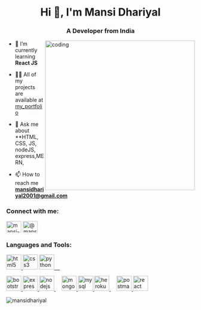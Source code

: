 <h1 align="center">Hi 👋, I'm Mansi Dhariyal</h1>
<h3 align="center">A Developer from India</h3>
<img align="right" alt="coding" width="400" src="https://user-images.githubusercontent.com/90508485/215757065-737afc98-9759-421e-aadf-6ca69a1a9bc2.png">

- 🌱 I’m currently learning **React JS**

- 👨‍💻 All of my projects are available at [my_portfolio](https://mansidhariyal.github.io/My_Portfolio/)

- 💬 Ask me about **HTML, CSS, JS, nodeJS, express,MERN, 

- 📫 How to reach me **mansidhariyal2001@gmail.com**

<h3 align="left">Connect with me:</h3>
<p align="left">
<a href="https://linkedin.com/in/mansi-dhariyal-852ba5193" target="blank"><img align="center" src="https://user-images.githubusercontent.com/90508485/215760000-1b0d8c43-120a-43cb-9650-3404648ee3c8.png" alt="mansi-dhariyal-852ba5193" height="30" width="40" /></a>
<a href="https://www.hackerrank.com/@mansidhariyal201" target="blank"><img align="center" src="https://user-images.githubusercontent.com/90508485/215760795-d4492302-740e-4f5f-8847-a3bd3665045d.png" alt="@mansidhariyal201" height="30" width="40" /></a>
</p>

<h3 align="left">Languages and Tools:</h3>
<a href="https://www.w3.org/html/" target="_blank" rel="noreferrer"> <img src="https://user-images.githubusercontent.com/90508485/215762108-33aabff5-fb9b-4837-b80d-e9b41b2392f2.png" alt="html5" width="40" height="40"/> </a>
 <a href="https://www.w3schools.com/css/" target="_blank" rel="noreferrer"> <img src="https://user-images.githubusercontent.com/90508485/215763475-89557537-8a08-4967-8ea5-767be06f59f8.png" alt="css3" width="40" height="40"/></a>
 <a href="https://www.python.org" target="_blank" rel="noreferrer"> <img src="https://user-images.githubusercontent.com/90508485/215767222-3f9b069a-9f5f-4c99-a69b-1cac53c1a29c.png" alt="python" width="40" height="40"/>
  &nbsp &nbsp
<p align="left"> <a href="https://getbootstrap.com" target="_blank" rel="noreferrer"> <img src="https://user-images.githubusercontent.com/90508485/215764818-e3f887e6-6c1f-4647-8ca9-18de30b5fa49.png" alt="bootstrap" width="40" height="40"/> </a>
  <a href="https://expressjs.com" target="_blank" rel="noreferrer"> <img src="https://user-images.githubusercontent.com/90508485/215767836-df33dcbe-9fc3-4930-a56a-e60d95020e2a.png" alt="express" width="40" height="40"/> </a> 
  <a href="https://nodejs.org" target="_blank" rel="noreferrer"> <img src="https://user-images.githubusercontent.com/90508485/215767646-96a4e5c7-db00-4651-bd42-a87e12714199.png" alt="nodejs" width="40" height="40"/> </a>
   &nbsp &nbsp
  <a href="https://www.mongodb.com/" target="_blank" rel="noreferrer"> <img src="https://user-images.githubusercontent.com/90508485/215765892-18703e04-c96a-4a4e-9608-3407542e6563.png" alt="mongodb" width="40" height="40"/> </a> 
  <a href="https://www.mysql.com/" target="_blank" rel="noreferrer"> <img src="https://user-images.githubusercontent.com/90508485/215766550-d7ecb06e-12e8-4abc-90d1-e12bc5cece73.png" alt="mysql" width="40" height="40"/> </a>
  <a href="https://heroku.com" target="_blank" rel="noreferrer"> <img src="https://www.vectorlogo.zone/logos/heroku/heroku-icon.svg" alt="heroku" width="40" height="40"/> </a>
   &nbsp &nbsp
  <a href="https://postman.com" target="_blank" rel="noreferrer"> <img src="https://www.vectorlogo.zone/logos/getpostman/getpostman-icon.svg" alt="postman" width="40" height="40"/> </a> 
   </a>
  <a href="https://reactjs.org/" target="_blank" rel="noreferrer"> <img src="https://user-images.githubusercontent.com/90508485/215768510-fb930f05-48a8-462b-a3d6-2f0139bd97d5.png" alt="react" width="40" height="40"/> </a> </p>

<p><img align="center" src="https://github-readme-stats.vercel.app/api/top-langs?username=mansidhariyal&show_icons=true&locale=en&layout=compact" alt="mansidhariyal" /></p>
